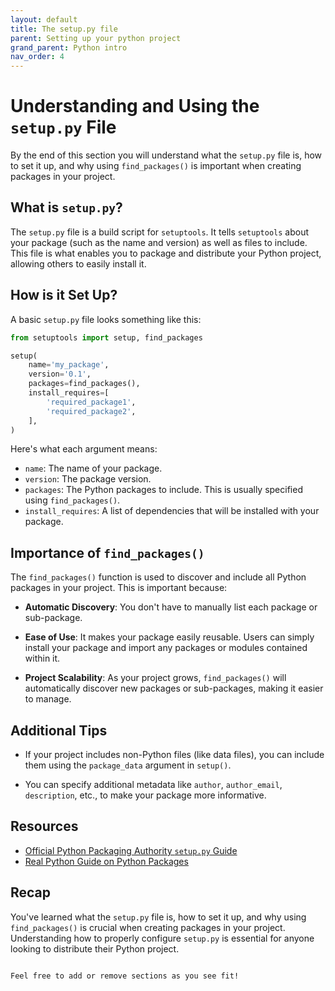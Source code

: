 ```yaml
---
layout: default
title: The setup.py file
parent: Setting up your python project
grand_parent: Python intro
nav_order: 4
---
```



# Understanding and Using the `setup.py` File

By the end of this section you will understand what the `setup.py` file is, how to set it up, and why using `find_packages()` is important when creating packages in your project.

## What is `setup.py`?

The `setup.py` file is a build script for `setuptools`. It tells `setuptools` about your package (such as the name and version) as well as files to include. This file is what enables you to package and distribute your Python project, allowing others to easily install it.

## How is it Set Up?

A basic `setup.py` file looks something like this:

```python
from setuptools import setup, find_packages

setup(
    name='my_package',
    version='0.1',
    packages=find_packages(),
    install_requires=[
        'required_package1',
        'required_package2',
    ],
)
```

Here's what each argument means:

- `name`: The name of your package.
- `version`: The package version.
- `packages`: The Python packages to include. This is usually specified using `find_packages()`.
- `install_requires`: A list of dependencies that will be installed with your package.

## Importance of `find_packages()`

The `find_packages()` function is used to discover and include all Python packages in your project. This is important because:

- **Automatic Discovery**: You don't have to manually list each package or sub-package.
  
- **Ease of Use**: It makes your package easily reusable. Users can simply install your package and import any packages or modules contained within it.

- **Project Scalability**: As your project grows, `find_packages()` will automatically discover new packages or sub-packages, making it easier to manage.

## Additional Tips

- If your project includes non-Python files (like data files), you can include them using the `package_data` argument in `setup()`.

- You can specify additional metadata like `author`, `author_email`, `description`, etc., to make your package more informative.

## Resources

- [Official Python Packaging Authority `setup.py` Guide](https://packaging.python.org/guides/distributing-packages-using-setuptools/#setup-py)
- [Real Python Guide on Python Packages](https://realpython.com/tutorials/packages/)

## Recap

You've learned what the `setup.py` file is, how to set it up, and why using `find_packages()` is crucial when creating packages in your project. Understanding how to properly configure `setup.py` is essential for anyone looking to distribute their Python project.
```

Feel free to add or remove sections as you see fit!
